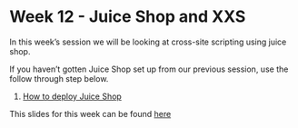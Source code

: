 
# Week 12 - Juice Shop and XXS

In this week’s session we will be looking at cross-site scripting using juice shop.

If you haven’t gotten Juice Shop set up from our previous session, use the follow through step below. 

1. [How to deploy Juice Shop](https://github.com/DMUHackers/weekly_sessions/tree/master/2020-2021/week_6/deploy_juice_shop)

This slides for this week can be found [here]()



